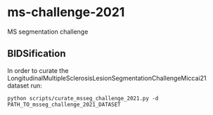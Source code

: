 # ms-challenge-2021
MS segmentation challenge


## BIDSification
In order to curate the LongitudinalMultipleSclerosisLesionSegmentationChallengeMiccai21 dataset run:

```
python scripts/curate_msseg_challenge_2021.py -d PATH_TO_msseg_challenge_2021_DATASET
```
